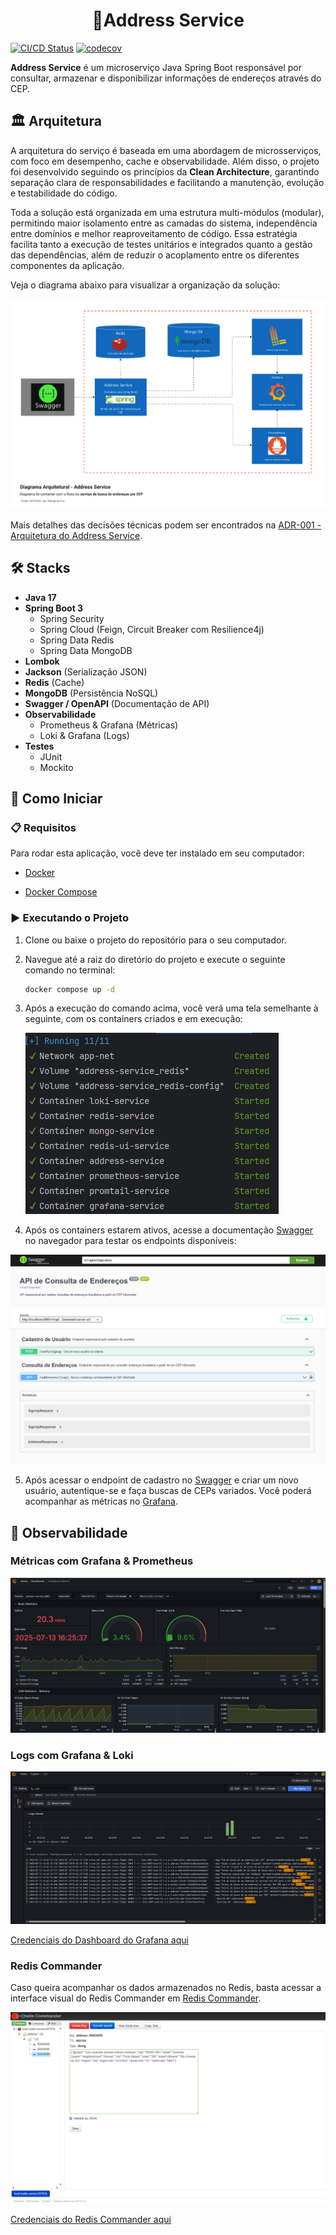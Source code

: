 <h1 align="center">
📍Address Service<br>
</h1>

[![CI/CD Status](https://github.com/RodrigoAntonioCruz/address-service/actions/workflows/build.yml/badge.svg)](https://github.com/RodrigoAntonioCruz/address-service/actions/workflows/build.yml)  [![codecov](https://codecov.io/gh/RodrigoAntonioCruz/address-service/graph/badge.svg?token=U0hX0t8mpH)](https://codecov.io/gh/RodrigoAntonioCruz/address-service)

**Address Service** é um microserviço Java Spring Boot responsável por consultar, armazenar e disponibilizar informações de endereços através do CEP.


## 🏛️ Arquitetura

A arquitetura do serviço é baseada em uma abordagem de microsserviços, com foco em desempenho, cache e observabilidade. Além disso, o projeto foi desenvolvido seguindo os princípios da **Clean Architecture**, garantindo separação clara de responsabilidades e facilitando a manutenção, evolução e testabilidade do código.

Toda a solução está organizada em uma estrutura multi-módulos (modular), permitindo maior isolamento entre as camadas do sistema, independência entre domínios e melhor reaproveitamento de código. Essa estratégia facilita tanto a execução de testes unitários e integrados quanto a gestão das dependências, além de reduzir o acoplamento entre os diferentes componentes da aplicação.

Veja o diagrama abaixo para visualizar a organização da solução:

![Diagrama Arquitetural](docs/img/diagrama-arquitetura.png)

Mais detalhes das decisões técnicas podem ser encontrados na [ADR-001 - Arquitetura do Address Service](docs/adr/ADR-001-architecture-address-service.md).


## 🛠️ Stacks

- **Java 17**
- **Spring Boot 3**
    - Spring Security
    - Spring Cloud (Feign, Circuit Breaker com Resilience4j)
    - Spring Data Redis
    - Spring Data MongoDB
- **Lombok**
- **Jackson** (Serialização JSON)
- **Redis** (Cache)
- **MongoDB** (Persistência NoSQL)
- **Swagger / OpenAPI** (Documentação de API)
- **Observabilidade**
    - Prometheus & Grafana (Métricas)
    - Loki & Grafana (Logs)
- **Testes**
    - JUnit
    - Mockito


## 🚀 Como Iniciar

### 📋 Requisitos

Para rodar esta aplicação, você deve ter instalado em seu computador:

- [Docker](https://docs.docker.com/get-started/)

- [Docker Compose](https://docs.docker.com/compose/)


### ▶️ Executando o Projeto

1. Clone ou baixe o projeto do repositório para o seu computador.

2. Navegue até a raiz do diretório do projeto e execute o seguinte comando no terminal:

    ```bash
    docker compose up -d
    ```

3. Após a execução do comando acima, você verá uma tela semelhante à seguinte, com os containers criados e em execução:

   ![Application Build Terminal](docs/img/app-build-terminal.png)

4. Após os containers estarem ativos, acesse a documentação <a href="http://localhost:8887/v1/api/swagger-ui/index.html" target="_blank" title="Clique e navegue!">Swagger</a> no navegador para testar os endpoints disponíveis:

<a href="http://localhost:8887/v1/api/swagger-ui/index.html" target="_blank" title="Swagger">

![Application Swagger](docs/img/app-swagger.png)

</a>

5. Após acessar o endpoint de cadastro no <a href="http://localhost:8887/v1/api/swagger-ui/index.html#/Cadastro%20de%20Usu%C3%A1rio/signUp" target="_blank" title="Clique e navegue!">Swagger</a> e criar um novo usuário, autentique-se e faça buscas de CEPs variados. Você poderá acompanhar as métricas no <a href="http://localhost:3000" target="_blank" title="Clique para acessar o Grafana!">Grafana</a>.


## 🔎 Observabilidade

### Métricas com Grafana & Prometheus

<a href="http://localhost:3000/d/sOae4vCnk/dashboard-metrics?orgId=1&from=now-5m&to=now&timezone=browser&var-instance=address-service:8887&var-application=&var-memory_pool_heap=$__all&var-memory_pool_nonheap=$__all&refresh=5s" target="_blank" title="Clique para acessar o Grafana!">

![Grafana Dashboard](docs/img/dashboard.png)

</a>


### Logs com Grafana & Loki

<a href="http://localhost:3000/explore?schemaVersion=1&panes=%7B%225gl%22%3A%7B%22datasource%22%3A%22loki%22%2C%22queries%22%3A%5B%7B%22refId%22%3A%22A%22%2C%22expr%22%3A%22%22%2C%22queryType%22%3A%22range%22%2C%22datasource%22%3A%7B%22type%22%3A%22loki%22%2C%22uid%22%3A%22loki%22%7D%2C%22editorMode%22%3A%22builder%22%2C%22direction%22%3A%22backward%22%7D%5D%2C%22range%22%3A%7B%22from%22%3A%22now-1h%22%2C%22to%22%3A%22now%22%7D%7D%7D&orgId=1" target="_blank" title="Clique para acessar o Grafana!">

![Grafana Dashboard](docs/img/logs.png)

</a>

[Credenciais do Dashboard do Grafana aqui](docs/adr/credentials-grafana.md)

### Redis Commander

Caso queira acompanhar os dados armazenados no Redis, basta acessar a interface visual do Redis Commander em <a href="http://localhost:8081/" target="_blank" title="Clique para acessar o Redis Commander!">Redis Commander</a>.

<a href="http://localhost:8081/" target="_blank" title="Clique para acessar o Redis Commander!"> 

![Redis Commander](docs/img/redis.png)

</a>

[Credenciais do Redis Commander aqui](docs/adr/credentials-redis.md)